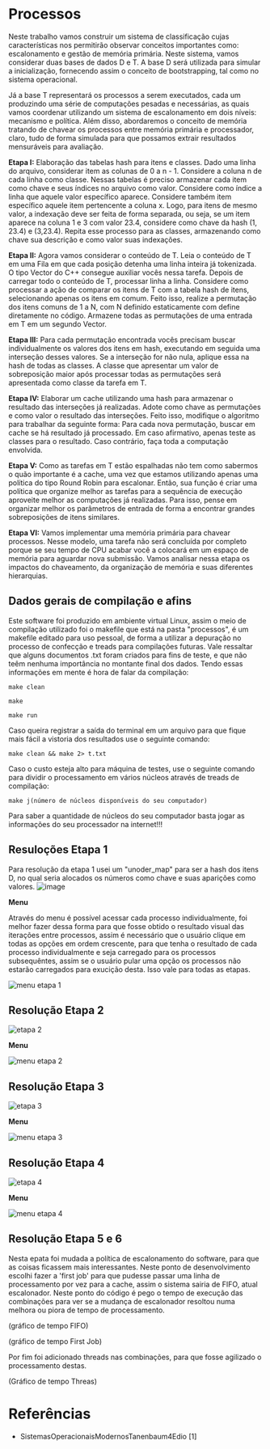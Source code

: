 # Processos

Neste trabalho vamos construir um sistema de classificação cujas características nos permitirão observar conceitos importantes como: escalonamento e gestão de memória primária. Neste sistema, vamos considerar duas bases de dados D e T. A base D será utilizada para simular a inicialização, fornecendo assim o conceito de bootstrapping, tal como no sistema operacional.

Já a base T representará os processos a serem executados, cada um produzindo uma série de computações pesadas e necessárias, as quais vamos coordenar utilizando um sistema de escalonamento em dois níveis: mecanismo e política. Além disso, abordaremos o conceito de memória tratando de chavear os processos entre memória primária e processador, claro, tudo de forma simulada para que possamos extrair resultados mensuráveis para avaliação.

<strong>Etapa I:</strong> Elaboração das tabelas hash para itens e classes. Dado uma linha do arquivo, considerar item as colunas de 0 a n - 1. Considere a coluna n de cada linha como classe. Nessas tabelas é preciso armazenar cada item como chave e seus índices no arquivo como valor. Considere como índice a linha que aquele valor específico aparece. Considere também item específico aquele item pertencente a coluna x. Logo, para itens de mesmo valor, a indexação deve ser feita de forma separada, ou seja, se um item aparece na coluna 1 e 3 com valor 23.4, considere como chave da hash (1, 23.4) e (3,23.4). Repita esse processo para as classes, armazenando como chave sua descrição e como valor suas indexações.

<strong>Etapa II:</strong> Agora vamos considerar o conteúdo de T. Leia o conteúdo de T em uma Fila em que cada posição detenha uma linha inteira já tokenizada. O tipo Vector do C++ consegue auxiliar vocês nessa tarefa. Depois de carregar todo o conteúdo de T, processar linha a linha. Considere como processar a ação de comparar os itens de T com a tabela hash de itens, selecionando apenas os itens em comum. Feito isso, realize a permutação dos itens comuns de 1 a N, com N definido estaticamente com define diretamente no código. Armazene todas as permutações de uma entrada em T em um segundo Vector.

<strong>Etapa III:</strong> Para cada permutação encontrada vocês precisam buscar individualmente os valores dos itens em hash, executando em seguida uma interseção desses valores. Se a interseção for não nula, aplique essa na hash de todas as classes. A classe que apresentar um valor de sobreposição maior após processar todas as permutações será apresentada como classe da tarefa em T.

<strong>Etapa IV:</strong> Elaborar um cache utilizando uma hash para armazenar o resultado das interseções já realizadas. Adote como chave as permutações e como valor o resultado das interseções. Feito isso, modifique o algoritmo para trabalhar da seguinte forma: Para cada nova permutação, buscar em cache se há resultado já processado. Em caso afirmativo, apenas teste as classes para o resultado. Caso contrário, faça toda a computação envolvida.

<strong>Etapa V:</strong> Como as tarefas em T estão espalhadas não tem como sabermos o quão importante é a cache, uma vez que estamos utilizando apenas uma política do tipo Round Robin para escalonar. Então, sua função é criar uma política que organize melhor as tarefas para a sequência de execução aproveite melhor as computações já realizadas. Para isso, pense em organizar melhor os parâmetros de entrada de forma a encontrar grandes sobreposições de itens similares.

<strong>Etapa VI:</strong> Vamos implementar uma memória primária para chavear processos. Nesse modelo, uma tarefa não será concluída por completo porque se seu tempo de CPU acabar você a colocará em um espaço de memória para aguardar nova submissão. Vamos analisar nessa etapa os impactos do chaveamento, da organização de memória e suas diferentes hierarquias.

<h2>Dados gerais de compilação e afins</h2>

Este software foi produzido em ambiente virtual Linux, assim o meio de compilação utilizado foi o makefile que está na pasta "processos", é um makefile editado para uso pessoal, de forma a utilizar a depuração no processo de confecção e treads para compilações futuras. Vale ressaltar que alguns documentos .txt foram criados para fins de teste, e que não teêm nenhuma importância no montante final dos dados. Tendo essas informações em mente é hora de falar da compilação:

~~~
make clean 

make

make run
~~~

Caso queira registrar a saída do terminal em um arquivo para que fique mais fácil a vistoria dos resultados use o seguinte comando:

~~~
make clean && make 2> t.txt
~~~

Caso o custo esteja alto para máquina de testes, use o seguinte comando para dividir o processamento em vários núcleos através de treads de compilação:

~~~
make j(número de núcleos disponíveis do seu computador)
~~~

Para saber a quantidade de núcleos do seu computador basta jogar as informações do seu processador na internet!!!


<h2>Resuloções Etapa 1</h2>

Para resolução da etapa 1 usei um "unoder_map" para ser a hash dos itens D, no qual seria alocados os números como chave e suas aparições como valores.
![image](https://user-images.githubusercontent.com/78708394/197238271-dc03a069-d6c3-4ec0-a2f0-ab71ef59f918.png)

<strong>Menu</strong><p>
Através do menu é possível acessar cada processo individualmente, foi melhor fazer dessa forma para que fosse obtido o resultado visual das iterações entre processos, assim é necessário que o usuário clique em todas as opções em ordem crescente, para que tenha o resultado de cada processo individualmente e seja carregado para os processos subsequêntes, assim se o usuário pular uma opção os processos não estarão carregados para exucição desta. Isso vale para todas as etapas.<p>

![menu etapa 1](https://user-images.githubusercontent.com/78708394/197241245-1623224e-8711-44db-941a-58dbb70e3634.png)


<h2>Resolução Etapa 2</h2>

![etapa 2](https://user-images.githubusercontent.com/78708394/197240421-2064cae4-452f-4952-90e4-0c1c3ac61665.png)

<strong>Menu</strong><p>
![menu etapa 2](https://user-images.githubusercontent.com/78708394/197241288-577cec32-de0a-4f89-a259-23d82bed7302.png)


<h2>Resolução Etapa 3</h2>

![etapa 3](https://user-images.githubusercontent.com/78708394/197240533-71488f10-6607-4af8-9257-9c2b4a9dd133.png)

<strong>Menu</strong><p>
![menu etapa 3](https://user-images.githubusercontent.com/78708394/197241332-dfa3a214-2308-474e-ac20-f8135f97caf6.png)

<h2>Resolução Etapa 4</h2>

![etapa 4](https://user-images.githubusercontent.com/78708394/197239728-617f40e4-7960-46ec-87a1-bbe6236eb0f9.png)

<strong>Menu</strong><p>
![menu etapa 4](https://user-images.githubusercontent.com/78708394/197241358-54ce980a-da46-4f06-808a-0beaf65d6048.png)

<h2>Resolução Etapa 5 e 6</h2>

Nesta epata foi mudada a política de escalonamento do software, para que as coisas ficassem mais interessantes. Neste ponto de desenvolvimento escolhi fazer a 'first job' para que pudesse passar uma linha de processamento por vez para a cache, assim o sistema sairia de FIFO, atual escalonador. Neste ponto do código é pego o tempo de execução das combinações para ver se a mudança de escalonador resoltou numa melhora ou piora de tempo de processamento. 

(gráfico de tempo FIFO)

(gráfico de tempo First Job)

Por fim foi adicionado threads nas combinações, para que fosse agilizado o processamento destas. 

(Gráfico de tempo Threas)



<h1>Referências</h1>

 *  SistemasOperacionaisModernosTanenbaum4Edio [1]
